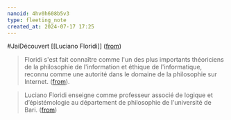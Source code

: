 ```yaml
---
nanoid: 4hv0h608b5v3
type: fleeting_note
created_at: 2024-07-17 17:25
---
```

#JaiDécouvert [[Luciano Floridi]] ([from](https://hal.science/hal-00526508))

> Floridi s'est fait connaître comme l'un des plus importants théoriciens de la philosophie de l'information et éthique de l'informatique, reconnu comme une autorité dans le domaine de la philosophie sur Internet. ([from](https://fr.wikipedia.org/wiki/Luciano_Floridi)).

>  Luciano Floridi enseigne comme professeur associé de logique et d’épistémologie au département de philosophie de l'université de Bari. ([from](https://fr.wikipedia.org/wiki/Luciano_Floridi))
